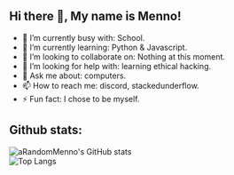 
## Hi there 👋, My name is Menno!

- 🔭 I’m currently busy with: School. 
- 🌱 I’m currently learning: Python & Javascript. 
- 👯 I’m looking to collaborate on: Nothing at this moment. 
- 🤔 I’m looking for help with: learning ethical hacking. 
- 💬 Ask me about: computers. 
- 📫 How to reach me: discord, stackedunderflow. 
- ⚡ Fun fact: I chose to be myself. 

## Github stats:

![aRandomMenno's GitHub stats](https://readme-stats-arandommenno.vercel.app/api?username=arandommenno&show_icons=true&theme=tokyonight) <br>
![Top Langs](https://readme-stats-arandommenno.vercel.app/api/top-langs/?username=arandommenno&layout=compact&theme=tokyonight)
